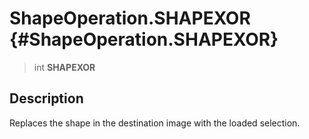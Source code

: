 ShapeOperation.SHAPEXOR {#ShapeOperation.SHAPEXOR}
=======================

> int **SHAPEXOR**

Description
-----------

Replaces the shape in the destination image with the loaded selection.

